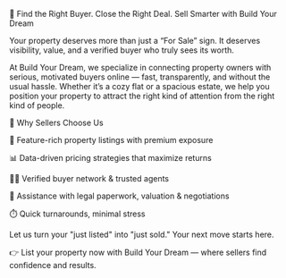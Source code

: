 🏡 Find the Right Buyer. Close the Right Deal.
Sell Smarter with Build Your Dream

Your property deserves more than just a “For Sale” sign. It deserves visibility, value, and a verified buyer who truly sees its worth.

At Build Your Dream, we specialize in connecting property owners with serious, motivated buyers online — fast, transparently, and without the usual hassle. Whether it’s a cozy flat or a spacious estate, we help you position your property to attract the right kind of attention from the right kind of people.

🔑 Why Sellers Choose Us

🚀 Feature-rich property listings with premium exposure

📊 Data-driven pricing strategies that maximize returns

🧑‍💼 Verified buyer network & trusted agents

📝 Assistance with legal paperwork, valuation & negotiations

⏱️ Quick turnarounds, minimal stress

Let us turn your "just listed" into "just sold."
Your next move starts here.

👉 List your property now with Build Your Dream — where sellers find confidence and results.
